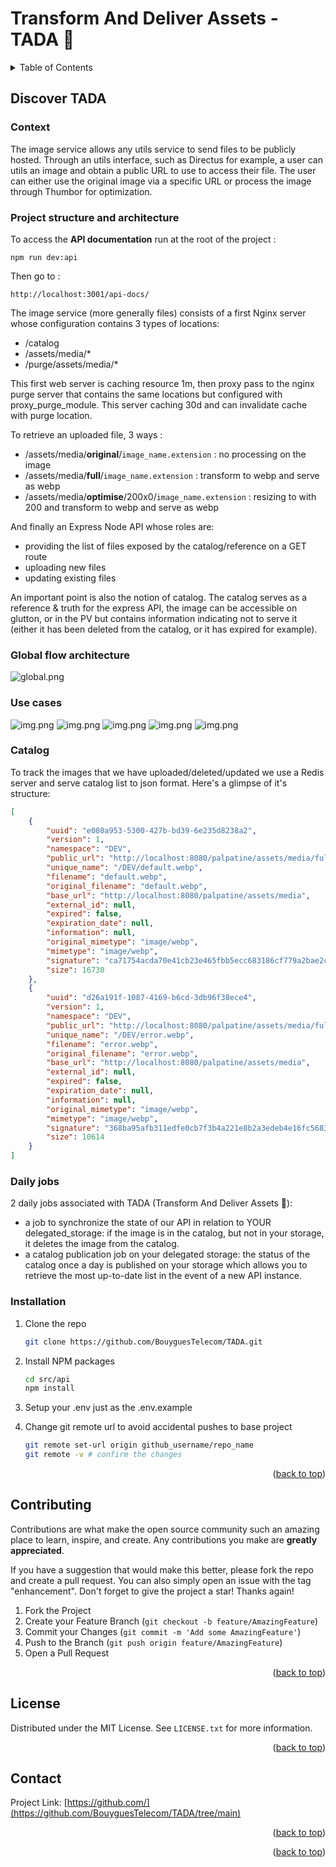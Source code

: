<a id="readme-top"></a>

# Transform And Deliver Assets - TADA 🎉

<details>
  <summary>Table of Contents</summary>
  <ol>
    <li>
      <a href="#discover-TADA">Discover TADA 🎉</a>
      <ul>
        <li><a href="#context">Context </a></li>
        <li><a href="#project-structure-and-architecture">Project structure and architecture 🚧</a></li>   
        <li><a href="#global-flow-architecture">Global flow architecture</a></li>  
        <li><a href="#use-cases">Use cases</a></li>  
        <li><a href="#catalog">Catalog</a></li>  
        <li><a href="#daily-jobs">Daily jobs</a></li>  
    </ul>
    </li>
    <li>
      <a href="#getting-started">Getting Started</a>
      <ul>
        <li><a href="#prerequisites">Prerequisites</a></li>
        <li><a href="#installation">Installation</a></li>
      </ul>
    </li>
    <li><a href="#usage">Usage</a></li>
    <li><a href="#roadmap">Roadmap</a></li>
    <li><a href="#contributing">Contributing</a></li>
    <li><a href="#license">License</a></li>
    <li><a href="#contact">Contact</a></li>
    <li><a href="#acknowledgments">Acknowledgments</a></li>
  </ol>
</details>

## Discover TADA

### Context

The image service allows any utils service to send files to be publicly hosted. Through an utils interface, such as
Directus for example, a user can utils an image and obtain a public URL to use to access their file.
The user can either use the original image via a specific URL or process the image through Thumbor for optimization.

### Project structure and architecture

To access the **API documentation** run at the root of the project :
```
npm run dev:api
```
Then go to :
```
http://localhost:3001/api-docs/
```

The image service (more generally files) consists of a first Nginx server whose configuration contains 3 types of locations:

-   /catalog
-   /assets/media/\*
-   /purge/assets/media/\*

This first web server is caching resource 1m,
then proxy pass to the nginx purge server that contains the same locations but configured with proxy_purge_module.
This server caching 30d and can invalidate cache with purge location.

To retrieve an uploaded file, 3 ways :

-   /assets/media/**original**/`image_name.extension` : no processing on the image
-   /assets/media/**full**/`image_name.extension` : transform to webp and serve as webp
-   /assets/media/**optimise**/200x0/`image_name.extension` : resizing to with 200 and transform to webp and serve as webp

And finally an Express Node API whose roles are:

-   providing the list of files exposed by the catalog/reference on a GET route
-   uploading new files
-   updating existing files

An important point is also the notion of catalog. The catalog serves as a reference & truth for the express API, the image can be accessible on glutton, or in the PV but contains information indicating not to serve it (either it has been deleted from the catalog, or it has expired for example).

### Global flow architecture

![global.png](../readme/global.png)

### Use cases

![img.png](../readme/GET.png)
![img.png](../readme/POST.png)
![img.png](../readme/PATCH.png)
![img.png](../readme/PATCH_INFO.png)
![img.png](../readme/DELETE.png)

### Catalog

To track the images that we have uploaded/deleted/updated we use a Redis server and serve catalog list to json format. Here's a glimpse of it's
structure:

```json
[
    {
        "uuid": "e080a953-5300-427b-bd39-6e235d8238a2",
        "version": 1,
        "namespace": "DEV",
        "public_url": "http://localhost:8080/palpatine/assets/media/full/image/DEV/default.webp",
        "unique_name": "/DEV/default.webp",
        "filename": "default.webp",
        "original_filename": "default.webp",
        "base_url": "http://localhost:8080/palpatine/assets/media",
        "external_id": null,
        "expired": false,
        "expiration_date": null,
        "information": null,
        "original_mimetype": "image/webp",
        "mimetype": "image/webp",
        "signature": "ca71754acda70e41cb23e465fbb5ecc683186cf779a2bae2cbf290527b1f6671",
        "size": 16730
    },
    {
        "uuid": "d26a191f-1087-4169-b6cd-3db96f38ece4",
        "version": 1,
        "namespace": "DEV",
        "public_url": "http://localhost:8080/palpatine/assets/media/full/image/DEV/error.webp",
        "unique_name": "/DEV/error.webp",
        "filename": "error.webp",
        "original_filename": "error.webp",
        "base_url": "http://localhost:8080/palpatine/assets/media",
        "external_id": null,
        "expired": false,
        "expiration_date": null,
        "information": null,
        "original_mimetype": "image/webp",
        "mimetype": "image/webp",
        "signature": "368ba95afb311edfe0cb7f3b4a221e8b2a3edeb4e16fc5683762791f9619b28a",
        "size": 10614
    }
]
```

### Daily jobs

2 daily jobs associated with TADA (Transform And Deliver Assets 🎉):

-   a job to synchronize the state of our API in relation to YOUR delegated_storage: if the image is in the catalog, but not in your storage, it deletes the image from the catalog.
-   a catalog publication job on your delegated storage: the status of the catalog once a day is published on your storage which allows you to retrieve the most up-to-date list in the event of a new API instance.

<!-- GETTING STARTED -->

### Installation

1. Clone the repo
    ```sh
    git clone https://github.com/BouyguesTelecom/TADA.git
    ```
2. Install NPM packages
    ```sh
   cd src/api
    npm install
    ```
3. Setup your .env just as the .env.example

4. Change git remote url to avoid accidental pushes to base project
    ```sh
    git remote set-url origin github_username/repo_name
    git remote -v # confirm the changes
    ```

<p align="right">(<a href="#readme-top">back to top</a>)</p>

<!-- CONTRIBUTING -->

## Contributing

Contributions are what make the open source community such an amazing place to learn, inspire, and create. Any contributions you make are **greatly appreciated**.

If you have a suggestion that would make this better, please fork the repo and create a pull request. You can also simply open an issue with the tag "enhancement".
Don't forget to give the project a star! Thanks again!

1. Fork the Project
2. Create your Feature Branch (`git checkout -b feature/AmazingFeature`)
3. Commit your Changes (`git commit -m 'Add some AmazingFeature'`)
4. Push to the Branch (`git push origin feature/AmazingFeature`)
5. Open a Pull Request

<p align="right">(<a href="#readme-top">back to top</a>)</p>

<!-- LICENSE -->

## License

Distributed under the MIT License. See `LICENSE.txt` for more information.

<p align="right">(<a href="#readme-top">back to top</a>)</p>

<!-- CONTACT -->

## Contact

Project Link: [https://github.com/](https://github.com/BouyguesTelecom/TADA/tree/main)

<p align="right">(<a href="#readme-top">back to top</a>)</p>

<p align="right">(<a href="#readme-top">back to top</a>)</p>
